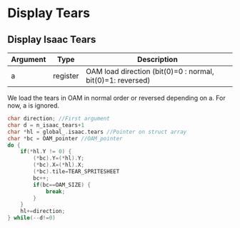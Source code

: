 # Display Tears

## Display Isaac Tears

| Argument | Type | Description |
| -------- | ---- | ----------- |
| a | register | OAM load direction (bit(0)=0 : normal, bit(0)=1: reversed) |

We load the tears in OAM in normal order or reversed depending on a.
For now, a is ignored.

~~~C
char direction; //First argument
char d = n_isaac_tears+1
char *hl = global_.isaac.tears //Pointer on struct array
char *bc = OAM_pointer //OAM_pointer
do {
    if(*hl.Y != 0) {
        (*bc).Y=(*hl).Y;
        (*bc).X=(*hl).X;
		(*bc).tile=TEAR_SPRITESHEET
        bc++;
        if(bc==OAM_SIZE) {
            break;
        }
    }
	hl+=direction;
} while(--d!=0)

~~~
